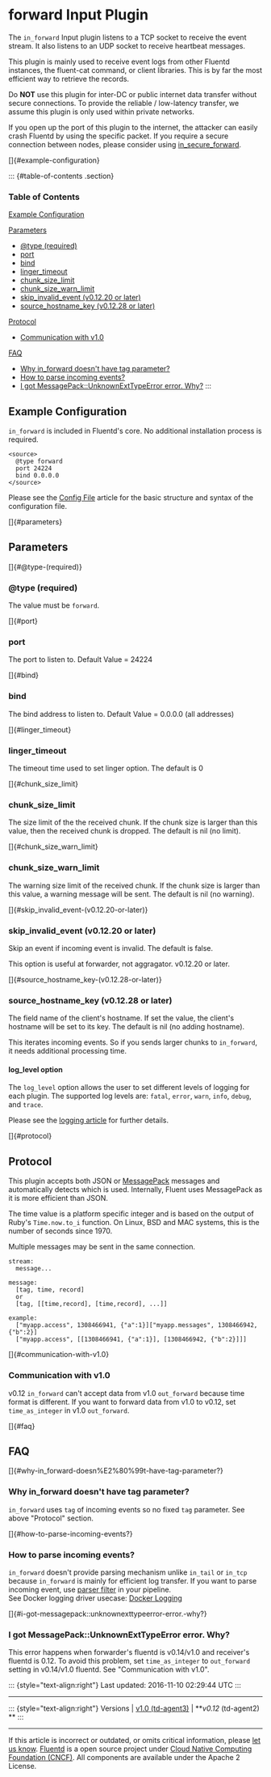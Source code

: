forward Input Plugin
====================

The `in_forward` Input plugin listens to a TCP socket to receive the
event stream. It also listens to an UDP socket to receive heartbeat
messages.

This plugin is mainly used to receive event logs from other Fluentd
instances, the fluent-cat command, or client libraries. This is by far
the most efficient way to retrieve the records.

Do **NOT** use this plugin for inter-DC or public internet data transfer
without secure connections. To provide the reliable / low-latency
transfer, we assume this plugin is only used within private networks.

If you open up the port of this plugin to the internet, the attacker can
easily crash Fluentd by using the specific packet. If you require a
secure connection between nodes, please consider using
[in\_secure\_forward](in_secure_forward).

[]{#example-configuration}

::: {#table-of-contents .section}
### Table of Contents

[Example Configuration](#example-configuration)

[Parameters](#parameters)

-   [\@type (required)](#@type-(required))
-   [port](#port)
-   [bind](#bind)
-   [linger\_timeout](#linger_timeout)
-   [chunk\_size\_limit](#chunk_size_limit)
-   [chunk\_size\_warn\_limit](#chunk_size_warn_limit)
-   [skip\_invalid\_event (v0.12.20 or
    later)](#skip_invalid_event-(v0.12.20-or-later))
-   [source\_hostname\_key (v0.12.28 or
    later)](#source_hostname_key-(v0.12.28-or-later))

[Protocol](#protocol)

-   [Communication with v1.0](#communication-with-v1.0)

[FAQ](#faq)

-   [Why in\_forward doesn't have tag
    parameter?](#why-in_forward-doesn%E2%80%99t-have-tag-parameter?)
-   [How to parse incoming events?](#how-to-parse-incoming-events?)
-   [I got MessagePack::UnknownExtTypeError error.
    Why?](#i-got-messagepack::unknownexttypeerror-error.-why?)
:::

Example Configuration
---------------------

`in_forward` is included in Fluentd's core. No additional installation
process is required.

``` {.CodeRay}
<source>
  @type forward
  port 24224
  bind 0.0.0.0
</source>
```

Please see the [Config File](config-file) article for the basic
structure and syntax of the configuration file.

[]{#parameters}

Parameters
----------

[]{#@type-(required)}

### \@type (required)

The value must be `forward`.

[]{#port}

### port

The port to listen to. Default Value = 24224

[]{#bind}

### bind

The bind address to listen to. Default Value = 0.0.0.0 (all addresses)

[]{#linger_timeout}

### linger\_timeout

The timeout time used to set linger option. The default is 0

[]{#chunk_size_limit}

### chunk\_size\_limit

The size limit of the the received chunk. If the chunk size is larger
than this value, then the received chunk is dropped. The default is nil
(no limit).

[]{#chunk_size_warn_limit}

### chunk\_size\_warn\_limit

The warning size limit of the received chunk. If the chunk size is
larger than this value, a warning message will be sent. The default is
nil (no warning).

[]{#skip_invalid_event-(v0.12.20-or-later)}

### skip\_invalid\_event (v0.12.20 or later)

Skip an event if incoming event is invalid. The default is false.

This option is useful at forwarder, not aggragator. v0.12.20 or later.

[]{#source_hostname_key-(v0.12.28-or-later)}

### source\_hostname\_key (v0.12.28 or later)

The field name of the client's hostname. If set the value, the client's
hostname will be set to its key. The default is nil (no adding
hostname).

This iterates incoming events. So if you sends larger chunks to
`in_forward`, it needs additional processing time.

#### log\_level option

The `log_level` option allows the user to set different levels of
logging for each plugin. The supported log levels are: `fatal`, `error`,
`warn`, `info`, `debug`, and `trace`.

Please see the [logging article](logging) for further details.

[]{#protocol}

Protocol
--------

This plugin accepts both JSON or [MessagePack](http://msgpack.org/)
messages and automatically detects which is used. Internally, Fluent
uses MessagePack as it is more efficient than JSON.

The time value is a platform specific integer and is based on the output
of Ruby's `Time.now.to_i` function. On Linux, BSD and MAC systems, this
is the number of seconds since 1970.

Multiple messages may be sent in the same connection.

``` {.CodeRay}
stream:
  message...

message:
  [tag, time, record]
  or
  [tag, [[time,record], [time,record], ...]]

example:
  ["myapp.access", 1308466941, {"a":1}]["myapp.messages", 1308466942, {"b":2}]
  ["myapp.access", [[1308466941, {"a":1}], [1308466942, {"b":2}]]]
```

[]{#communication-with-v1.0}

### Communication with v1.0

v0.12 `in_forward` can't accept data from v1.0 `out_forward` because
time format is different. If you want to forward data from v1.0 to
v0.12, set `time_as_integer` in v1.0 `out_forward`.

[]{#faq}

FAQ
---

[]{#why-in_forward-doesn%E2%80%99t-have-tag-parameter?}

### Why in\_forward doesn't have tag parameter?

`in_forward` uses `tag` of incoming events so no fixed `tag` parameter.
See above "Protocol" section.

[]{#how-to-parse-incoming-events?}

### How to parse incoming events?

`in_forward` doesn't provide parsing mechanism unlike `in_tail` or
`in_tcp` because `in_forward` is mainly for efficient log transfer. If
you want to parse incoming event, use [parser
filter](https://github.com/tagomoris/fluent-plugin-parser) in your
pipeline.\
See Docker logging driver usecase: [Docker
Logging](http://www.fluentd.org/guides/recipes/docker-logging)

[]{#i-got-messagepack::unknownexttypeerror-error.-why?}

### I got MessagePack::UnknownExtTypeError error. Why?

This error happens when forwarder's fluentd is v0.14/v1.0 and receiver's
fluentd is 0.12. To avoid this problem, set `time_as_integer` to
`out_forward` setting in v0.14/v1.0 fluentd. See "Communication with
v1.0".

::: {style="text-align:right"}
Last updated: 2016-11-10 02:29:44 UTC
:::

------------------------------------------------------------------------

::: {style="text-align:right"}
Versions \| [v1.0 (td-agent3)](/v1.0/articles/in_forward) \| ***v0.12*
(td-agent2) **
:::

------------------------------------------------------------------------

If this article is incorrect or outdated, or omits critical information,
please [let us
know](https://github.com/fluent/fluentd-docs/issues?state=open).
[Fluentd](http://www.fluentd.org/) is a open source project under [Cloud
Native Computing Foundation (CNCF)](https://cncf.io/). All components
are available under the Apache 2 License.
